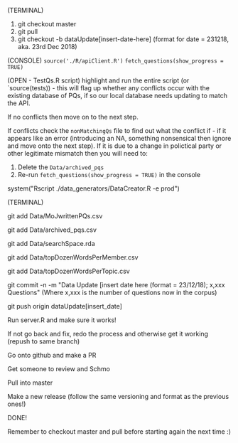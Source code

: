 
(TERMINAL)
1. git checkout master
2. git pull
3. git checkout -b dataUpdate[insert-date-here]   (format for date = 231218, aka. 23rd Dec 2018) 

(CONSOLE)
`source('./R/apiClient.R')`
`fetch_questions(show_progress = TRUE)`

(OPEN - TestQs.R script)
highlight and run the entire script (or `source(tests)) - this will flag up whether any conflicts occur with the existing database of PQs, if so our local database needs updating to match the API.

If no conflicts then move on to the next step.

If conflicts check the `nonMatchingQs` file to find out what the conflict if - if it appears like an error (introducing an NA, something nonsensical then ignore and move onto the next step). If it is due to a change in polictical party or other legitimate mismatch then you will need to:

1. Delete the `Data/archived_pqs`
2. Re-run `fetch_questions(show_progress = TRUE)` in the console

system("Rscript ./data_generators/DataCreator.R -e prod")

(TERMINAL)

git add Data/MoJwrittenPQs.csv 

git add Data/archived_pqs.csv

git add Data/searchSpace.rda 

git add Data/topDozenWordsPerMember.csv

git add Data/topDozenWordsPerTopic.csv


git commit -n -m "Data Update [insert date here (format = 23/12/18); x,xxx Questions"   (Where x,xxx is the number of questions now in the corpus)

git push origin dataUpdate[insert_date]

Run server.R and make sure it works!

If not go back and fix, redo the process and otherwise get it working (repush to same branch)

Go onto github and make a PR

Get someone to review and Schmo

Pull into master

Make a new release (follow the same versioning and format as the previous ones!)

DONE!

Remember to checkout master and pull before starting again the next time :)

